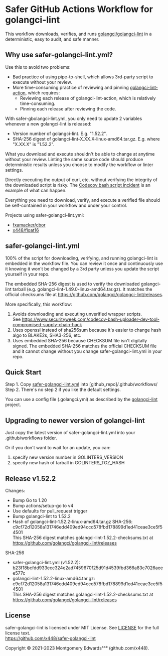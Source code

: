 # Safer GitHub Actions Workflow for golangci-lint

This workflow downloads, verifies, and runs [golangci/golangci-lint](https://github.com/golangci/golangci-lint) in a deterministic, easy to audit, and safe manner.

## Why use safer-golangci-lint.yml?

Use this to avoid two problems:
- Bad practice of using pipe-to-shell, which allows 3rd-party script to execute without your review.
- More time-consuming practice of reviewing and pinning [golangci-lint-action](https://github.com/golangci/golangci-lint-action), which requires:
  - Reviewing each release of golangci-lint-action, which is relatively time-consuming.
  - Pinning each release after reviewing the code.

With safer-gbolangci-lint.yml, you only need to update 2 variables whenever a new golangci-lint is released:
 - Version number of golangci-lint.  E.g. "1.52.2".
 - SHA-256 digest of golangci-lint-X.XX.X-linux-amd64.tar.gz. E.g. where "X.XX.X" is "1.52.2".

What you download and execute shouldn't be able to change at anytime without your review. Linting the same source code should produce deterministic results unless you choose to modify the workflow or linter settings.

Directly executing the output of curl, etc. without verifying the integrity of the downloaded script is risky.  The [Codecov bash script incident](https://www.securityweek.com/codecov-bash-uploader-dev-tool-compromised-supply-chain-hack) is an example of what can happen.

Everything you need to download, verify, and execute a verified file should be self-contained in your workflow and under your control.

Projects using safer-golangci-lint.yml:
 - [fxamacker/cbor](https://github.com/fxamacker/cbor)
 - [x448/float16](https://github.com/x448/float16)

## safer-golangci-lint.yml

100% of the script for downloading, verifying, and running golangci-lint is embedded in the workflow file.  You can review it once and continuously use it knowing it won't be changed by a 3rd party unless you update the script yourself in your repo.

The embedded SHA-256 digest is used to verify the downloaded golangci-lint tarball (e.g. golangci-lint-1.49.0-linux-amd64.tar.gz). It matches the official checksums file at https://github.com/golangci/golangci-lint/releases.

More specifically, this workflow:

1. Avoids downloading and executing unverified wrapper scripts.  
   See https://www.securityweek.com/codecov-bash-uploader-dev-tool-compromised-supply-chain-hack
2. Uses openssl instead of sha256sum because it's easier to change hash algo to BLAKE2s, SHA3-256, etc.
3. Uses embedded SHA-256 because CHECKSUM file isn't digitally signed.  The embedded SHA-256 matches the official CHECKSUM file and it cannot change without you change safer-golangci-lint.yml in your repo.

## Quick Start
Step 1. Copy [safer-golangci-lint.yml](https://raw.githubusercontent.com/x448/safer-golangci-lint/main/safer-golangci-lint.yml) into [github_repo]/.github/workflows/  
Step 2. There's no step 2 if you like the default settings.

You can use a config file (.golangci.yml) as described by the [golangci-lint](https://github.com/golangci/golangci-lint) project.

## Upgrading to newer version of golangci-lint

Just copy the latest version of safer-golangci-lint.yml into your .github/workflows folder.

Or if you don't want to wait for an update, you can:

1. specify new version number in GOLINTERS_VERSION
2. specify new hash of tarball in GOLINTERS_TGZ_HASH

## Release v1.52.2

Changes:
 - Bump Go to 1.20
 - Bump actions/setup-go to v4
 - Use defaults for pull_request trigger
 - Bump golangci-lint to 1.52.2
 - Hash of golangci-lint-1.52.2-linux-amd64.tar.gz
   SHA-256: c9cf72d12058a131746edd409ed94ccd578fbd178899d1ed41ceae3ce5f54501  
   This SHA-256 digest matches golangci-lint-1.52.2-checksums.txt at  
   https://github.com/golangci/golangci-lint/releases

SHA-256
- safer-golangci-lint.yml (v1.52.2): b23f18bcfdd933ecc324e2ad7459670f25d91d4539fbd366a83c7026aeee577c
- golangci-lint-1.52.2-linux-amd64.tar.gz: c9cf72d12058a131746edd409ed94ccd578fbd178899d1ed41ceae3ce5f54501  
  This SHA-256 digest matches golangci-lint-1.52.2-checksums.txt at  
  https://github.com/golangci/golangci-lint/releases


## License

safer-golangci-lint is licensed under MIT License.  See [LICENSE](LICENSE) for the full license text.  
https://github.com/x448/safer-golangci-lint

Copyright © 2021-2023 Montgomery Edwards⁴⁴⁸ (github.com/x448).
